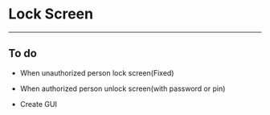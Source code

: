 # Lock Screen

---

## To do

- When unauthorized person lock screen(Fixed)

- When authorized person unlock screen(with password or pin)

- Create GUI
